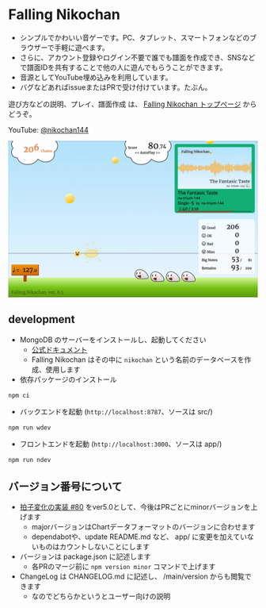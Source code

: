 # Falling Nikochan

* シンプルでかわいい音ゲーです。PC、タブレット、スマートフォンなどのブラウザーで手軽に遊べます。
* さらに、アカウント登録やログイン不要で誰でも譜面を作成でき、SNSなどで譜面IDを共有することで他の人に遊んでもらうことができます。
* 音源としてYouTube埋め込みを利用しています。
* バグなどあればissueまたはPRで受け付けています。たぶん。

遊び方などの説明、プレイ、譜面作成 は、 [Falling Nikochan トップページ](https://nikochan.natrium144.org) からどうぞ。

YouTube: [@nikochan144](http://www.youtube.com/@nikochan144)

[<img src="https://github.com/na-trium-144/falling-nikochan/blob/main/screenshot.jpg?raw=true" width=960 />](https://www.youtube.com/watch?v=reUvjq5TRus)

## development

* MongoDB のサーバーをインストールし、起動してください
  * [公式ドキュメント](https://www.mongodb.com/docs/manual/installation/)
  * Falling Nikochan はその中に `nikochan` という名前のデータベースを作成、使用します
* 依存パッケージのインストール
```sh
npm ci
```
* バックエンドを起動 (`http://localhost:8787`、ソースは src/)
```sh
npm run wdev
```
* フロントエンドを起動 (`http://localhost:3000`、ソースは app/)
```sh
npm run ndev
```

## バージョン番号について

* [拍子変化の実装 #80](https://github.com/na-trium-144/falling-nikochan/pull/80) をver5.0として、今後はPRごとにminorバージョンを上げます
  * majorバージョンはChartデータフォーマットのバージョンに合わせます
  * dependabotや、update README.md など、 app/ に変更を加えていないものはカウントしないことにします
* バージョンは package.json に記述します
  * 各PRのマージ前に `npm version minor` コマンドで上げます
* ChangeLog は CHANGELOG.md に記述し、 /main/version からも閲覧できます
  * なのでどちらかというとユーザー向けの説明
